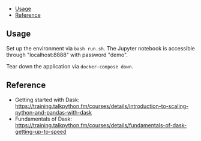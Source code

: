 
- [Usage](#usage)
- [Reference](#reference)


## Usage
Set up the environment via `bash run.sh`. The Jupyter notebook is accessible through "localhost:8888" with password "demo".

Tear down the application via `docker-compose down`.


## Reference
- Getting started with Dask: https://training.talkpython.fm/courses/details/introduction-to-scaling-python-and-pandas-with-dask
- Fundamentals of Dask: https://training.talkpython.fm/courses/details/fundamentals-of-dask-getting-up-to-speed
